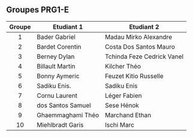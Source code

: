 ## Groupes PRG1-E

| Groupe | Etudiant 1             | Etudiant 2                |
|:------:|------------------------|---------------------------|
| 1      | Bader Gabriel          | Madau Mirko Alexandre     |
| 2      | Bardet Corentin        | Costa Dos Santos Mauro    |
| 3      | Berney Dylan           | Tchinda Feze Cedrick Vanel|
| 4      | Billault Martin        | Kilcher Théo              |
| 5      | Bonny Aymeric          | Feuzet Kitio Russelle     |
| 6      | Sadiku Enis.           | Sadiku Enis               |
| 7      | Cornu Laurent          | Léger Fabien              |
| 8      | dos Santos Samuel      | Sese Hénok                |
| 9      | Ghaemmaghami Théo      | Marchand Ethan            |
| 10     | Miehlbradt Garis       | Ischi Marc                |











